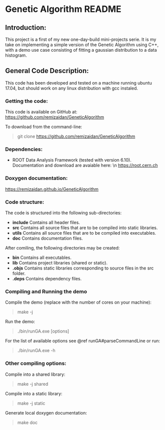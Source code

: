 Genetic Algorithm README
========================

Introduction:
-------------

This project is a first of my new one-day-build mini-projects serie.
It is my take on implementing a simple version of the Genetic Algorithm using C++,
with a demo use case consisting of fitting a gaussian distribution to a data histogram. 


General Code Description:
-------------------------

This code has been developed and tested on a machine running ubuntu 17.04,
but should work on any linux distribution with gcc instaled.

### Getting the code:

This code is available on GitHub at: <br>
<a href="https://github.com/remizaidan/GeneticAlgorithm">
https://github.com/remizaidan/GeneticAlgorithm
</a>

To download from the command-line: <br>
> git clone https://github.com/remizaidan/GeneticAlgorithm


### Dependencies:
- ROOT Data Analysis Framework (tested with version 6.10). Documentation and download are avaiable here: \n
<a href="https://root.cern.ch">https://root.cern.ch</a>


### Doxygen documentation:
<a href="https://remizaidan.github.io/GeneticAlgorithm">
https://remizaidan.github.io/GeneticAlgorithm
</a>


### Code structure:

The code is structured into the following sub-directories:
- <b>include</b> Contains all header files.
- <b>src</b> Contains all source files that are to be compiled into static libraries.
- <b>utils</b> Contains all source files that are to be compiled into executables.
- <b>doc</b> Contains documentation files.

After comiling, the following directories may be created:
- <b>bin</b> Contains all executables.
- <b>lib</b> Contains project libraries (shared or static).
- <b>.objs</b> Contains static libraries corresponding to source files in the src folder.
- <b>.deps</b> Contains dependency files.


### Compiling and Running the demo

Compile the demo (replace <N> with the number of cores on your machine):
> make -j<N>

Run the demo:
> ./bin/runGA.exe [options]

For the list of available options see @ref runGA#parseCommandLine or run:
> ./bin/runGA.exe -h


### Other compiling options:

Compile into a shared library:
> make -j<N> shared

Compile into a static library:
> make -j<N> static

Generate local doxygen documentation:
> make doc
